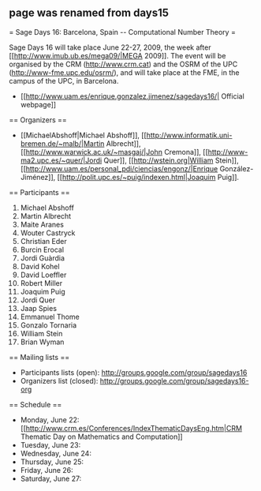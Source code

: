 ## page was renamed from days15
= Sage Days 16: Barcelona, Spain -- Computational Number Theory =

Sage Days 16 will take place June 22-27, 2009, the week after [[http://www.imub.ub.es/mega09/|MEGA 2009]]. The event will be organised by the CRM (http://www.crm.cat) and the OSRM of the UPC (http://www-fme.upc.edu/osrm/), and will take place at the FME, in the campus of the UPC, in Barcelona.


 * [[http://www.uam.es/enrique.gonzalez.jimenez/sagedays16/| Official webpage]]

== Organizers ==

 * [[MichaelAbshoff|Michael Abshoff]], [[http://www.informatik.uni-bremen.de/~malb/|Martin Albrecht]], [[http://www.warwick.ac.uk/~masgaj/|John Cremona]], [[http://www-ma2.upc.es/~quer/|Jordi Quer]], [[http://wstein.org|William Stein]], [[http://www.uam.es/personal_pdi/ciencias/engonz/|Enrique González-Jiménez]], [[http://polit.upc.es/~puig/indexen.html|Joaquim Puig]].

== Participants ==
  1. Michael Abshoff
  1. Martin Albrecht
  1. Maite Aranes
  1. Wouter Castryck
  1. Christian Eder
  1. Burcin Erocal
  1. Jordi Guàrdia
  1. David Kohel
  1. David Loeffler
  1. Robert Miller
  1. Joaquim Puig
  1. Jordi Quer
  1. Jaap Spies
  1. Emmanuel Thome
  1. Gonzalo Tornaria
  1. William Stein
  1. Brian Wyman
  

== Mailing lists ==
 * Participants lists (open): http://groups.google.com/group/sagedays16
 * Organizers list (closed): http://groups.google.com/group/sagedays16-org

== Schedule ==
 * Monday, June 22: [[http://www.crm.es/Conferences/IndexThematicDaysEng.htm|CRM Thematic Day on Mathematics and Computation]]
 * Tuesday, June 23:
 * Wednesday, June 24:
 * Thursday, June 25:
 * Friday, June 26:
 * Saturday, June 27:
